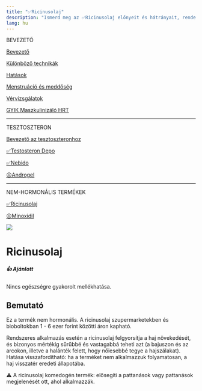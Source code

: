 ```yaml
---
title: "✅Ricinusolaj"
description: "Ismerd meg az ✅Ricinusolaj előnyeit és hátrányait, rendelkezésre álló alternatívákkal és adagolási útmutatókkal."
lang: hu
---
```


<div class="floating-columns">

<div class="floating-bar">

BEVEZETŐ

[Bevezető](/#/entry?id=maszkulinizalo-hormonterapia)

[Különböző technikák](/#/entry?id=maszkulinizalo-hormonterapia-technikak)

[Hatások](/#/entry?id=maszkulinizalo-hormonterapia-hatasok)


[Menstruáció és meddőség](/#/entry?id=maszkulinizalo-hormonterapia-menstruacio-meddoseg)

[Vérvizsgálatok](/#/entry?id=maszkulinizalo-hormonterapia-vervizsgalatok)

[GYIK Maszkulinizáló HRT](/#/entry?id=maszkulinizalo-hormonterapia-gyik)


<hr />

TESZTOSZTERON

[Bevezető az tesztoszteronhoz](/#/entry?id=tesztoszteron)

[✅Testosteron Depo](/#/entry?id=maszkulinizalo-injekciok)

[✅Nebido](/#/entry?id=nebido)

[😐Androgel](/#/entry?id=androgel)

<hr />

NEM-HORMONÁLIS TERMÉKEK

[✅Ricinusolaj](/#/entry?id=ricinusolaj)

[😐Minoxidil](/#/entry?id=minoxidil)

</div>

<div class="wiki-content">

<div class="header-image"><img src="assets/images/undraw_barber.svg" /></div>

# Ricinusolaj

<div class="infobox success">

<h5>👍 Ajánlott</h5>
    
Nincs egészségre gyakorolt mellékhatása.

</div>

## Bemutató

Ez a termék nem hormonális. A ricinusolaj szupermarketekben és bioboltokban 1 - 6 ezer forint közötti áron kapható.

Rendszeres alkalmazás esetén a ricinusolaj felgyorsítja a haj növekedését, és bizonyos mértékig sűrűbbé és vastagabbá teheti azt (a bajuszon és az arcokon, illetve a halánték felett, hogy nőiesebbé tegye a hajszálakat). Hatása visszafordítható: ha a terméket nem alkalmazzuk folyamatosan, a haj visszatér eredeti állapotába.

<div class="infobox warning">

⚠️ A ricinusolaj komedogén termék: elősegíti a pattanások vagy pattanások megjelenését ott, ahol alkalmazzák.

</div>

</div>

